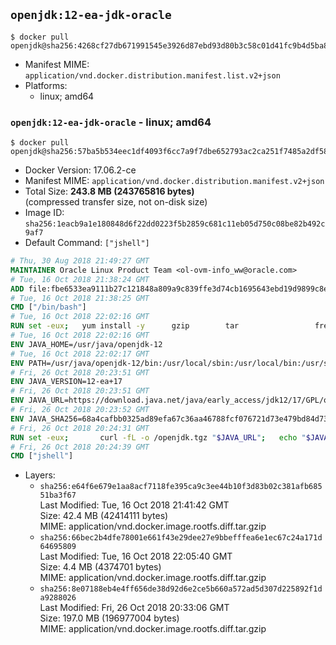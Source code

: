 ## `openjdk:12-ea-jdk-oracle`

```console
$ docker pull openjdk@sha256:4268cf27db671991545e3926d87ebd93d80b3c58c01d41fc9b4d5ba8624137c9
```

-	Manifest MIME: `application/vnd.docker.distribution.manifest.list.v2+json`
-	Platforms:
	-	linux; amd64

### `openjdk:12-ea-jdk-oracle` - linux; amd64

```console
$ docker pull openjdk@sha256:57ba5b534eec1df4093f6cc7a9f7dbe652793ac2ca251f7485a2df581dfc93c7
```

-	Docker Version: 17.06.2-ce
-	Manifest MIME: `application/vnd.docker.distribution.manifest.v2+json`
-	Total Size: **243.8 MB (243765816 bytes)**  
	(compressed transfer size, not on-disk size)
-	Image ID: `sha256:1eacb9a1e180848d6f22dd0223f5b2859c681c11eb05d750c08be82b492c9af7`
-	Default Command: `["jshell"]`

```dockerfile
# Thu, 30 Aug 2018 21:49:27 GMT
MAINTAINER Oracle Linux Product Team <ol-ovm-info_ww@oracle.com>
# Tue, 16 Oct 2018 21:38:24 GMT
ADD file:fbe6533ea9111b27c121848a809a9c839ffe3d74cb1695643ebd19d9899c8e4e in / 
# Tue, 16 Oct 2018 21:38:25 GMT
CMD ["/bin/bash"]
# Tue, 16 Oct 2018 22:02:16 GMT
RUN set -eux; 	yum install -y 		gzip 		tar 				freetype fontconfig 	; 	rm -rf /var/cache/yum
# Tue, 16 Oct 2018 22:02:16 GMT
ENV JAVA_HOME=/usr/java/openjdk-12
# Tue, 16 Oct 2018 22:02:17 GMT
ENV PATH=/usr/java/openjdk-12/bin:/usr/local/sbin:/usr/local/bin:/usr/sbin:/usr/bin:/sbin:/bin
# Fri, 26 Oct 2018 20:23:51 GMT
ENV JAVA_VERSION=12-ea+17
# Fri, 26 Oct 2018 20:23:51 GMT
ENV JAVA_URL=https://download.java.net/java/early_access/jdk12/17/GPL/openjdk-12-ea+17_linux-x64_bin.tar.gz
# Fri, 26 Oct 2018 20:23:52 GMT
ENV JAVA_SHA256=68a4cafbb0325ad89efa67c36aa46788fcf076721d73e479bd84d735d62ccd1f
# Fri, 26 Oct 2018 20:24:31 GMT
RUN set -eux; 		curl -fL -o /openjdk.tgz "$JAVA_URL"; 	echo "$JAVA_SHA256 */openjdk.tgz" | sha256sum -c -; 	mkdir -p "$JAVA_HOME"; 	tar --extract --file /openjdk.tgz --directory "$JAVA_HOME" --strip-components 1; 	rm /openjdk.tgz; 		ln -sfT "$JAVA_HOME" /usr/java/default; 	ln -sfT "$JAVA_HOME" /usr/java/latest; 	for bin in "$JAVA_HOME/bin/"*; do 		base="$(basename "$bin")"; 		[ ! -e "/usr/bin/$base" ]; 		alternatives --install "/usr/bin/$base" "$base" "$bin" 20000; 	done; 		java -Xshare:dump; 		java --version; 	javac --version
# Fri, 26 Oct 2018 20:24:39 GMT
CMD ["jshell"]
```

-	Layers:
	-	`sha256:e64f6e679e1aa8acf7118fe395ca9c3ee44b10f3d83b02c381afb68551ba3f67`  
		Last Modified: Tue, 16 Oct 2018 21:41:42 GMT  
		Size: 42.4 MB (42414111 bytes)  
		MIME: application/vnd.docker.image.rootfs.diff.tar.gzip
	-	`sha256:66bec2b4dfe78001e661f43e29dee27e9bbefffea6e1ec67c24a171d64695809`  
		Last Modified: Tue, 16 Oct 2018 22:05:40 GMT  
		Size: 4.4 MB (4374701 bytes)  
		MIME: application/vnd.docker.image.rootfs.diff.tar.gzip
	-	`sha256:8e07188eb4e4ff656de38d92d6e2ce5b660a572ad5d307d225892f1da9288026`  
		Last Modified: Fri, 26 Oct 2018 20:33:06 GMT  
		Size: 197.0 MB (196977004 bytes)  
		MIME: application/vnd.docker.image.rootfs.diff.tar.gzip
